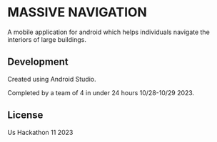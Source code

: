# MASSIVE NAVIGATION
A mobile application for android which helps individuals navigate the interiors of large buildings.

## Development
Created using Android Studio.

Completed by a team of 4 in under 24 hours 10/28-10/29 2023.

## License
Us Hackathon 11 2023
